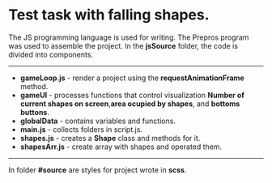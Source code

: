 # Test task with falling shapes.

The JS programming language is used for writing.
 The Prepros program was used to assemble the project.
In the  __jsSource__  folder, the code is divided into components.
***
* __gameLoop.js__ -  render a project using the
__requestAnimationFrame__ method.
* __gameUI__ - processes functions that control visualization __Number of current shapes on screen__,__area ocupied by shapes__, and __bottoms buttons__.
* __globalData__ - contains variables and functions.
* __main.js__ - collects folders in script.js.
* __shapes.js__ - creates a __Shape__ class and methods for it.
* __shapesArr.js__ - create array with shapes and operated them.
***
In folder __#source__ are styles for project wrote in __scss__.